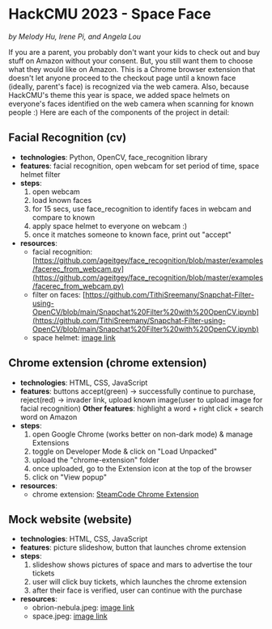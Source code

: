 # HackCMU 2023 - Space Face
*by Melody Hu, Irene Pi, and Angela Lou*

If you are a parent, you probably don't want your kids to check out and buy stuff on Amazon without your consent. But, you still want them to choose what they would like on Amazon. This is a Chrome browser extension that doesn't let anyone proceed to the checkout page until a known face (ideally, parent's face) is recognized via the web camera. Also, because HackCMU's theme this year is space, we added space helmets on everyone's faces identified on the web camera when scanning for known people :) Here are each of the components of the project in detail:

## Facial Recognition (cv)
- **technologies**: Python, OpenCV, face_recognition library
- **features**: facial recognition, open webcam for set period of time, space helmet filter
- **steps**:
  1. open webcam
  2. load known faces
  3. for 15 secs, use face_recognition to identify faces in webcam and compare to known
  4. apply space helmet to everyone on webcam :)
  5. once it matches someone to known face, print out "accept"
- **resources**:
  - facial recognition: [https://github.com/ageitgey/face_recognition/blob/master/examples/facerec_from_webcam.py](https://github.com/ageitgey/face_recognition/blob/master/examples/facerec_from_webcam.py)
  - filter on faces: [https://github.com/TithiSreemany/Snapchat-Filter-using-OpenCV/blob/main/Snapchat%20Filter%20with%20OpenCV.ipynb](https://github.com/TithiSreemany/Snapchat-Filter-using-OpenCV/blob/main/Snapchat%20Filter%20with%20OpenCV.ipynb)
  - space helmet: [image link](https://www.google.com/url?sa=i&url=https%3A%2F%2Fwww.vecteezy.com%2Fpng%2F1205932-astronaut-helmet&psig=AOvVaw2F2hOIEZSc3UDFCzbROogi&ust=1694963955772000&source=images&cd=vfe&opi=89978449&ved=0CA8QjRxqFwoTCIiG3_W2r4EDFQAAAAAdAAAAABAQ)

## Chrome extension (chrome extension)
- **technologies**: HTML, CSS, JavaScript
- **features**: buttons accept(green) -> successfully continue to purchase, reject(red) -> invader link, upload known image(user to upload image for facial recognition)
  **Other features**: highlight a word + right click + search word on Amazon
- **steps**:
  1. open Google Chrome (works better on non-dark mode) & manage Extensions
  2. toggle on Developer Mode & click on "Load Unpacked"
  3. upload the "chrome-extension" folder
  4. once uploaded, go to the Extension icon at the top of the browser
  5. click on "View popup"
- **resources**:
  - chrome extension: [SteamCode Chrome Extension](https://www.youtube.com/channel/UClLRjv91UloHweZMyxpRPrw) 

## Mock website (website)
- **technologies**: HTML, CSS, JavaScript
- **features**: picture slideshow, button that launches chrome extension
- **steps**:
  1. slideshow shows pictures of space and mars to advertise the tour tickets
  2. user will click buy tickets, which launches the chrome extension 
  3. after their face is verified, user can continue with the purchase
- **resources**:
  - obrion-nebula.jpeg: [image link](https://pixabay.com/photos/orion-nebula-emission-nebula-11107/)
  - space.jpeg: [image link](https://pixabay.com/illustrations/space-galaxies-mars-stars-terra-1982212/)
